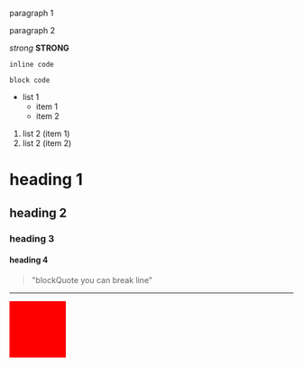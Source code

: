 paragraph 1

paragraph 2

*strong*
**STRONG**

`inline code`
```
block code
```

- list 1
    - item 1
    - item 2

1. list 2 (item 1)
2. list 2 (item 2)

# heading 1
## heading 2
### heading 3
#### heading 4

> "blockQuote
you can break line"

---

<div style="background-color: red;width: 100px;height: 100px;"></div>
<MyComponent />